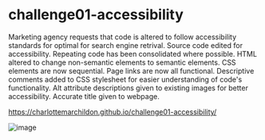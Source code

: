 # challenge01-accessibility

Marketing agency requests that code is altered to follow accessibility standards for optimal for search engine retrival.
Source code edited for accessibility. 
Repeating code has been consolidated where possible. HTML altered to change non-semantic elements to semantic elements. 
CSS elements are now sequential.
Page links are now all functional. 
Descriptive comments added to CSS stylesheet for easier understanding of code's functionality. 
Alt attribute descriptions given to existing images for better accessibility.
Accurate title given to webpage.

https://charlottemarchildon.github.io/challenge01-accessibility/

![image](https://github.com/charlottemarchildon/challenge01-accessibility/assets/146043078/6ff80f03-3c59-4def-8598-2e6b34965adf)


